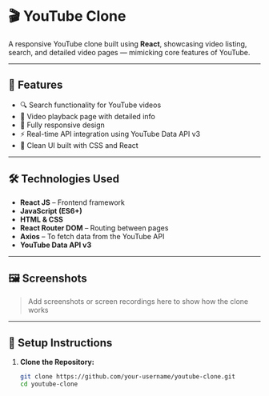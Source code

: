 # 🎬 YouTube Clone

A responsive YouTube clone built using **React**, showcasing video listing, search, and detailed video pages — mimicking core features of YouTube.

---

## 🚀 Features

- 🔍 Search functionality for YouTube videos
- 🎥 Video playback page with detailed info
- 📱 Fully responsive design
- ⚡ Real-time API integration using YouTube Data API v3
- 🌙 Clean UI built with CSS and React

---

## 🛠️ Technologies Used

- **React JS** – Frontend framework
- **JavaScript (ES6+)**
- **HTML & CSS**
- **React Router DOM** – Routing between pages
- **Axios** – To fetch data from the YouTube API
- **YouTube Data API v3**

---

## 🖼️ Screenshots

> Add screenshots or screen recordings here to show how the clone works

---

## 🔧 Setup Instructions

1. **Clone the Repository:**
   ```bash
   git clone https://github.com/your-username/youtube-clone.git
   cd youtube-clone
